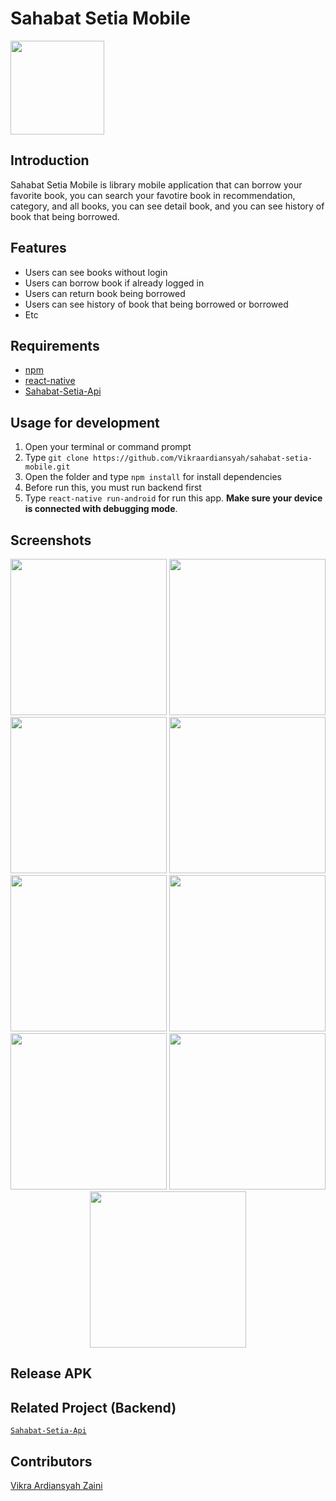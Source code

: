 # Sahabat Setia Mobile
<img width="150" src="./src/images/splash-icon.png"/>

## Introduction
Sahabat Setia Mobile is library mobile application that can borrow your favorite book, you can search your favotire book in recommendation, category, and all books, you can see detail book, and you can see history of book that being borrowed.

## Features
* Users can see books without login
* Users can borrow book if already logged in
* Users can return book being borrowed
* Users can see history of book that being borrowed or borrowed
* Etc

## Requirements
* [npm](https://www.npmjs.com/get-npm)
* [react-native](https://facebook.github.io/react-native/docs/getting-started)
* [Sahabat-Setia-Api](https://github.com/Vikraardiansyah/sahabat-setia-api)

## Usage for development
1. Open your terminal or command prompt
2. Type `git clone https://github.com/Vikraardiansyah/sahabat-setia-mobile.git`
3. Open the folder and type `npm install` for install dependencies
4. Before run this, you must run backend first
5. Type `react-native run-android` for run this app. **Make sure your device is connected with debugging mode**.

## Screenshots
<div align="center">
    <img width="250" src="./ss/splashscreen.jpg">
    <img width="250" src="./ss/landingpage.jpg">
    <img width="250" src="./ss/home.jpg">
    <img width="250" src="./ss/detail.jpg">
    <img width="250" src="./ss/sort.jpg">
    <img width="250" src="./ss/search.jpg">
    <img width="250" src="./ss/account.jpg">
    <img width="250" src="./ss/history.jpg">
    <img width="250" src="./ss/login.jpg">
</div>

## Release APK


## Related Project (Backend)
[`Sahabat-Setia-Api`](https://github.com/Vikraardiansyah/sahabat-setia-api)

## Contributors
[Vikra Ardiansyah Zaini](https://github.com/Vikraardiansyah)
